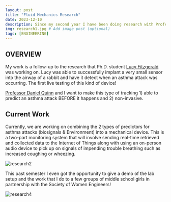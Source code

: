 ```yaml
---
layout: post
title: "Fluid Mechanics Research"
date: 2023-12-10
description: Since my second year I have been doing research with Professor Daniel Quinn (Ph.D.) in the UVA link lab. Our research hopes to externally monitor breathing patterns such that events like asthma attacks can be predicted and prevented before they occur # Add post description (optional)
img: research1.jpg # Add image post (optional)
tags: [ENGINEERING] 
---
```


## OVERVIEW

My work is a follow-up to the research that Ph.D. student [Lucy Fitzgerald](https://engineering.virginia.edu/news/2020/05/good-creating-accessible-medical-technology-all) was working on. Lucy was able to successfully implant a very small sensor into the airway of a rabbit and have it detect when an asthma attack was occurring. The first live testing of this kind of device!

[Professor Daniel Quinn](https://news.virginia.edu/content/engineers-physician-collaborating-detect-impending-asthma-attacks) and I want to make this type of tracking 1) able to predict an asthma attack BEFORE it happens and 2) non-invasive.

## Current Work

Currently, we are working on combining the 2 types of predictors for asthma attacks (biosignals & Environment) into a mechanical device. This is a two-part monitoring system that will involve sending real-time retrieved and collected data to the Internet of Things along with using an on-person audio device to pick up on signals of impending trouble breathing such as increased coughing or wheezing.

![research2](http://natgrrl.github.io/assets/img/research2.jpg)

This past semester I even got the opportunity to give a demo of the lab setup and the work that I do to a few groups of middle school girls in partnership with the Society of Women Engineers!

![research4](http://natgrrl.github.io/assets/img/research4.jpg)

